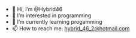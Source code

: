 - 👋 Hi, I’m @Hybrid46
- 👀 I’m interested in programming
- 🌱 I’m currently learning progamming
- 📫 How to reach me: hybrid_46_2@hotmail.com
